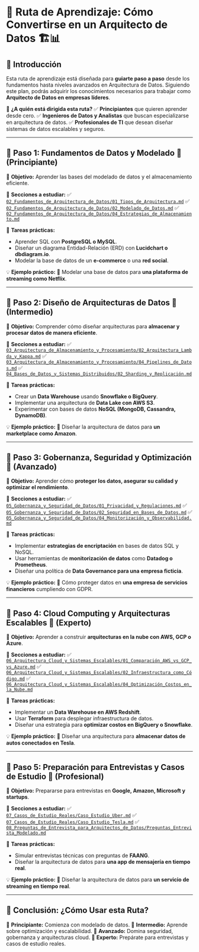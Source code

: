 # 📌 Ruta de Aprendizaje: Cómo Convertirse en un Arquitecto de Datos 🏗️📊

## 📌 Introducción
Esta ruta de aprendizaje está diseñada para **guiarte paso a paso** desde los fundamentos hasta niveles avanzados en Arquitectura de Datos. Siguiendo este plan, podrás adquirir los conocimientos necesarios para trabajar como **Arquitecto de Datos en empresas líderes**.

📌 **¿A quién está dirigida esta ruta?**
✅ **Principiantes** que quieren aprender desde cero.
✅ **Ingenieros de Datos y Analistas** que buscan especializarse en arquitectura de datos.
✅ **Profesionales de TI** que desean diseñar sistemas de datos escalables y seguros.

---

## 📍 Paso 1: Fundamentos de Datos y Modelado 🔹 (Principiante)
📌 **Objetivo:** Aprender las bases del modelado de datos y el almacenamiento eficiente.

📁 **Secciones a estudiar:**
✅ [`02_Fundamentos_de_Arquitectura_de_Datos/01_Tipos_de_Arquitectura.md`](./02_Fundamentos_de_Arquitectura_de_Datos/01_Tipos_de_Arquitectura.md)
✅ [`02_Fundamentos_de_Arquitectura_de_Datos/02_Modelado_de_Datos.md`](./02_Fundamentos_de_Arquitectura_de_Datos/02_Modelado_de_Datos.md)
✅ [`02_Fundamentos_de_Arquitectura_de_Datos/04_Estrategias_de_Almacenamiento.md`](./02_Fundamentos_de_Arquitectura_de_Datos/04_Estrategias_de_Almacenamiento.md)

📄 **Tareas prácticas:**
- Aprender SQL con **PostgreSQL o MySQL**.
- Diseñar un diagrama Entidad-Relación (ERD) con **Lucidchart o dbdiagram.io**.
- Modelar la base de datos de un **e-commerce** o una **red social**.

💡 **Ejemplo práctico:**
📌 Modelar una base de datos para **una plataforma de streaming como Netflix**.

---

## 📍 Paso 2: Diseño de Arquitecturas de Datos 🔹 (Intermedio)
📌 **Objetivo:** Comprender cómo diseñar arquitecturas para **almacenar y procesar datos de manera eficiente**.

📁 **Secciones a estudiar:**
✅ [`03_Arquitectura_de_Almacenamiento_y_Procesamiento/02_Arquitectura_Lambda_y_Kappa.md`](./03_Arquitectura_de_Almacenamiento_y_Procesamiento/02_Arquitectura_Lambda_y_Kappa.md)
✅ [`03_Arquitectura_de_Almacenamiento_y_Procesamiento/04_Pipelines_de_Datos.md`](./03_Arquitectura_de_Almacenamiento_y_Procesamiento/04_Pipelines_de_Datos.md)
✅ [`04_Bases_de_Datos_y_Sistemas_Distribuidos/02_Sharding_y_Replicación.md`](./04_Bases_de_Datos_y_Sistemas_Distribuidos/02_Sharding_y_Replicación.md)

📄 **Tareas prácticas:**
- Crear un **Data Warehouse** usando **Snowflake o BigQuery**.
- Implementar una arquitectura de **Data Lake con AWS S3**.
- Experimentar con bases de datos **NoSQL (MongoDB, Cassandra, DynamoDB)**.

💡 **Ejemplo práctico:**
📌 Diseñar la arquitectura de datos para **un marketplace como Amazon**.

---

## 📍 Paso 3: Gobernanza, Seguridad y Optimización 🔹 (Avanzado)
📌 **Objetivo:** Aprender cómo **proteger los datos, asegurar su calidad y optimizar el rendimiento**.

📁 **Secciones a estudiar:**
✅ [`05_Gobernanza_y_Seguridad_de_Datos/01_Privacidad_y_Regulaciones.md`](./05_Gobernanza_y_Seguridad_de_Datos/01_Privacidad_y_Regulaciones.md)
✅ [`05_Gobernanza_y_Seguridad_de_Datos/02_Seguridad_en_Bases_de_Datos.md`](./05_Gobernanza_y_Seguridad_de_Datos/02_Seguridad_en_Bases_de_Datos.md)
✅ [`05_Gobernanza_y_Seguridad_de_Datos/04_Monitorización_y_Observabilidad.md`](./05_Gobernanza_y_Seguridad_de_Datos/04_Monitorización_y_Observabilidad.md)

📄 **Tareas prácticas:**
- Implementar **estrategias de encriptación** en bases de datos SQL y NoSQL.
- Usar herramientas de **monitorización de datos** como **Datadog o Prometheus**.
- Diseñar una política de **Data Governance para una empresa ficticia**.

💡 **Ejemplo práctico:**
📌 Cómo proteger datos en **una empresa de servicios financieros** cumpliendo con GDPR.

---

## 📍 Paso 4: Cloud Computing y Arquitecturas Escalables 🔹 (Experto)
📌 **Objetivo:** Aprender a construir **arquitecturas en la nube con AWS, GCP o Azure**.

📁 **Secciones a estudiar:**
✅ [`06_Arquitectura_Cloud_y_Sistemas_Escalables/01_Comparación_AWS_vs_GCP_vs_Azure.md`](./06_Arquitectura_Cloud_y_Sistemas_Escalables/01_Comparación_AWS_vs_GCP_vs_Azure.md)
✅ [`06_Arquitectura_Cloud_y_Sistemas_Escalables/02_Infraestructura_como_Código.md`](./06_Arquitectura_Cloud_y_Sistemas_Escalables/02_Infraestructura_como_Código.md)
✅ [`06_Arquitectura_Cloud_y_Sistemas_Escalables/04_Optimización_Costos_en_la_Nube.md`](./06_Arquitectura_Cloud_y_Sistemas_Escalables/04_Optimización_Costos_en_la_Nube.md)

📄 **Tareas prácticas:**
- Implementar un **Data Warehouse en AWS Redshift**.
- Usar **Terraform** para desplegar infraestructura de datos.
- Diseñar una estrategia para **optimizar costos en BigQuery o Snowflake**.

💡 **Ejemplo práctico:**
📌 Diseñar una arquitectura para **almacenar datos de autos conectados en Tesla**.

---

## 📍 Paso 5: Preparación para Entrevistas y Casos de Estudio 🔹 (Profesional)
📌 **Objetivo:** Prepararse para entrevistas en **Google, Amazon, Microsoft y startups**.

📁 **Secciones a estudiar:**
✅ [`07_Casos_de_Estudio_Reales/Caso_Estudio_Uber.md`](./07_Casos_de_Estudio_Reales/Caso_Estudio_Uber.md)
✅ [`07_Casos_de_Estudio_Reales/Caso_Estudio_Tesla.md`](./07_Casos_de_Estudio_Reales/Caso_Estudio_Tesla.md)
✅ [`08_Preguntas_de_Entrevista_para_Arquitectos_de_Datos/Preguntas_Entrevista_Modelado.md`](./08_Preguntas_de_Entrevista_para_Arquitectos_de_Datos/Preguntas_Entrevista_Modelado.md)

📄 **Tareas prácticas:**
- Simular entrevistas técnicas con preguntas de **FAANG**.
- Diseñar la arquitectura de datos para **una app de mensajería en tiempo real**.

💡 **Ejemplo práctico:**
📌 Diseñar la arquitectura de datos para **un servicio de streaming en tiempo real**.

---

## 📌 Conclusión: ¿Cómo Usar esta Ruta?
📌 **Principiante:** Comienza con modelado de datos.
📌 **Intermedio:** Aprende sobre optimización y escalabilidad.
📌 **Avanzado:** Domina seguridad, gobernanza y arquitecturas cloud.
📌 **Experto:** Prepárate para entrevistas y casos de estudio reales.

